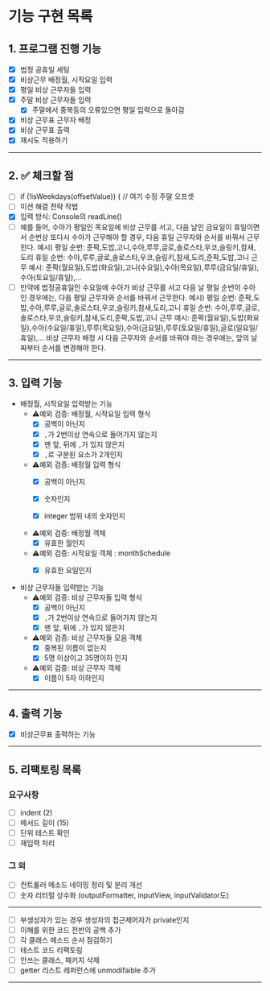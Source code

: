 # 기능 구현 목록

## 1. 프로그램 진행 기능

- [x] 법정 공휴일 세팅
- [x] 비상근무 배정월, 시작요일 입력
- [x] 평일 비상 근무자들 입력 
- [x] 주말 비상 근무자들 입력 
  - [x] 주말에서 중복등의 오류있으면 평일 입력으로 돌아감
- [x] 비상 근무표 근무자 배정
- [x] 비상 근무표 출력
- [x] 재시도 적용하기

---

## 2. ✅ 체크할 점
- [ ]  if (!isWeekdays(offsetValue)) { // 여기 수정 주말 오프셋
- [ ] 미션 해결 전략 작법
- [x] 입력 방식: Console의 readLine()
- [ ] 예를 들어, 수아가 평일인 목요일에 비상 근무를 서고, 다음 날인 금요일이 휴일이면서 순번상 또다시 수아가 근무해야 할 경우,
  다음 휴일 근무자와 순서를 바꿔서 근무한다.
  예시)
  평일 순번: 준팍,도밥,고니,수아,루루,글로,솔로스타,우코,슬링키,참새,도리
  휴일 순번: 수아,루루,글로,솔로스타,우코,슬링키,참새,도리,준팍,도밥,고니
  근무 예시: 준팍(월요일),도밥(화요일),고니(수요일),수아(목요일),루루(금요일/휴일),수아(토요일/휴일),...
- [ ]  만약에 법정공휴일인 수요일에 수아가 비상 근무를 서고 다음 날 평일 순번이 수아인 경우에는,
  다음 평일 근무자와 순서를 바꿔서 근무한다.
  예시)
  평일 순번: 준팍,도밥,수아,루루,글로,솔로스타,우코,슬링키,참새,도리,고니
  휴일 순번: 수아,루루,글로,솔로스타,우코,슬링키,참새,도리,준팍,도밥,고니
  근무 예시: 준팍(월요일),도밥(화요일),수아(수요일/휴일),루루(목요일),수아(금요일),루루(토요일/휴일),글로(일요일/휴일),...
  비상 근무자 배정 시 다음 근무자와 순서를 바꿔야 하는 경우에는, 앞의 날짜부터 순서를 변경해야 한다.

---


## 3. 입력 기능

- 배정월, 시작요일 입력받는 기능
  - ⚠️예외 검증: 배정월, 시작요일 입력 형식
    - [x] 공백이 아닌지
    - [x] `,`가 2번이상 연속으로 들어가지 않는지
    - [x] 맨 앞, 뒤에 `,`가 있지 않은지
    - [x] `,`로 구분된 요소가 2개인지

  - ⚠️예외 검증: 배정월 입력 형식
    - [x] 공백이 아닌지
    - [x] 숫자인지
    - [x] integer 범위 내의 숫자인지
   

  - ⚠️예외 검증: 배정월 객체  
    - [x] 유효한 월인지
  
  - ⚠️예외 검증: 시작요일 객체 : monthSchedule  
    - [x] 유효한 요일인지


- 비상 근무자들 입력받는 기능
  - ⚠️예외 검증: 비상 근무자들 입력 형식
    - [x] 공백이 아닌지
    - [x] `,`가 2번이상 연속으로 들어가지 않는지
    - [x] 맨 앞, 뒤에 `,`가 있지 않은지 

  - ⚠️예외 검증: 비상 근무자들 모음 객체   
    - [x] 중복된 이름이 없는지
    - [x] 5명 이상이고 35명이하 인지
    
  - ⚠️예외 검증: 비상 근무자 객체   
    - [x] 이름이 5자 이하인지
 
---

## 4. 출력 기능
- [x] 비상근무표 출력하는 기능

---



## 5. 리팩토링 목록
### 요구사항
- [ ] indent (2)
- [ ] 메서드 길이 (15)
- [ ] 단위 테스트 확인
- [ ] 재입력 처리 
### 그 외
- [ ] 컨트롤러 메소드 네이밍 정리 및 분리 개선
- [ ] 숫자 리터럴 상수화 (outputFormatter, inputView, inputValidator도)
---
- [ ] 부생성자가 있는 경우 생성자의 접근제어자가 private인지
- [ ] 이해를 위한 코드 전반의 공백 추가
- [ ] 각 클래스 메소드 순서 점검하기
- [ ] 테스트 코드 리팩토링
- [ ] 안쓰는 클래스, 패키지 삭제
- [ ] getter 리스트 레퍼런스에 unmodifaible 추가
---- 